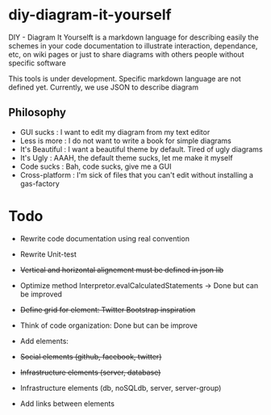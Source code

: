 diy-diagram-it-yourself
=======================

DIY - Diagram It Yourselft is a markdown language for describing easily the schemes in your code documentation to illustrate interaction, dependance, etc, on wiki pages or just to share diagrams with others people without specific software

This tools is under development. Specific markdown language are not defined yet. Currently, we use JSON to
describe diagram

## Philosophy

+ GUI sucks : I want to edit my diagram from my text editor
+ Less is more : I do not want to write a book for simple diagrams
+ It's Beautiful : I want a beautiful theme by default. Tired of ugly diagrams
+ It's Ugly : AAAH, the default theme sucks, let me make it myself
+ Code sucks : Bah, code sucks, give me a GUI
+ Cross-platform : I'm sick of files that you can't edit without installing a gas-factory

# Todo

* Rewrite code documentation using real convention
* Rewrite Unit-test
* ~~Vertical and horizontal alignement must be defined in json lib~~
* Optimize method Interpretor.evalCalculatedStatements -> Done but can be improved

* ~~Define grid for element: Twitter Bootstrap inspiration~~
* Think of code organization: Done but can be improve
* Add elements:
* ~~Social elements (github, facebook, twitter)~~
* ~~Infrastructure elements (server, database)~~
* Infrastructure elements (db, noSQLdb, server, server-group)
* Add links between elements